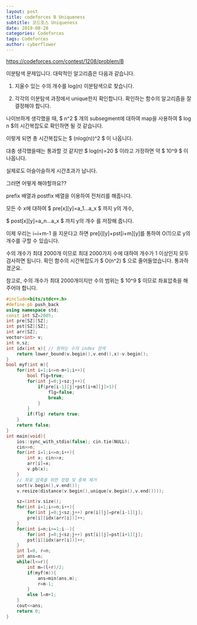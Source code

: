 ```yaml
---
layout: post
title: codeforces B Uniqueness
subtitle: 코드포스 Uniqueness
date: 2019-08-28
categories: Codeforces
tags: Codeforces
author: cyberflower
---
```


<https://codeforces.com/contest/1208/problem/B>

이분탐색 문제입니다. 대락적인 알고리즘은 다음과 같습니다.

1. 지울수 있는 수의 개수를 log(n) 이분탐색으로 찾습니다.

2. 각각의 이분탐색 과정에서 unique한지 확인합니다. 확인하는 함수의 알고리즘을 잘 결정해야 합니다.

나이브하게 생각했을 때, $ n^2 $ 개의 subsegment에 대하여 map을 사용하여 $ log n $의 시간복잡도로 확인하면 될 것 같습니다.

이렇게 되면 총 시간복잡도는 $ (nlog(n))^2 $ 이 나옵니다.

대충 생각했을때는 통과할 것 같지만 $ log(n)=20 $ 이라고 가정하면 약 $ 10^9 $ 이 나옵니다.

실제로도 아슬아슬하게 시간초과가 납니다.

그러면 어떻게 해야할까요??

prefix 배열과 postfix 배열을 이용하여 전처리를 해줍니다.

모든 수 x에 대하여 $ pre[x][y]=a_1...a_x $ 까지 y의 개수,

$ post[x][y]=a_n...a_x $ 까지 y의 개수 를 저장해 줍니다.

이제 우리는 i~i+m-1 을 지운다고 하면 pre[i][y]+pst[i+m][y]를 통하여 O(1)으로 y의 개수를 구할 수 있습니다.

수의 개수가 최대 2000개 이므로 최대 2000가지 수에 대하여 개수가 1 이상인지 모두 검사하면 됩니다. 확인 함수의 시간복잡도가 $ O(n^2) $ 으로 줄어들었습니다. 통과하겠군요.

참고로, 수의 개수가 최대 2000개이지만 수의 범위는 $ 10^9 $ 이므로 좌표압축을 해주어야 합니다.

```cpp
#include<bits/stdc++.h>
#define pb push_back
using namespace std;
const int SZ=2005;
int pre[SZ][SZ];
int pst[SZ][SZ];
int arr[SZ];
vector<int> v;
int n,sz;
int idx(int x){	// 원하는 수의 index 검색
	return lower_bound(v.begin(),v.end(),x)-v.begin();
}
bool myf(int m){
	for(int i=1;i<=n-m+1;i++){
		bool flg=true;
		for(int j=0;j<sz;j++){
			if(pre[i-1][j]+pst[i+m][j]>1){
				flg=false;
				break;
			}
		}
		if(flg) return true;
	}
	return false;
}
int main(void){
	ios::sync_with_stdio(false); cin.tie(NULL);
	cin>>n;
	for(int i=1;i<=n;i++){
		int x; cin>>x;
		arr[i]=x;
		v.pb(x);
	}
	// 좌표 압축을 위한 정렬 및 중복 제거
	sort(v.begin(),v.end());
	v.resize(distance(v.begin(),unique(v.begin(),v.end())));

	sz=(int)v.size();
	for(int i=1;i<=n;i++){
		for(int j=0;j<sz;j++) pre[i][j]=pre[i-1][j];
		pre[i][idx(arr[i])]++;
	}
	for(int i=n;i>=1;i--){
		for(int j=0;j<sz;j++) pst[i][j]=pst[i+1][j];
		pst[i][idx(arr[i])]++;
	}
	int l=0, r=n;
	int ans=n;
	while(l<=r){
		int m=(l+r)/2;
		if(myf(m)){
			ans=min(ans,m);
			r=m-1;
		}
		else l=m+1;
	}
	cout<<ans;
	return 0;
}
```
